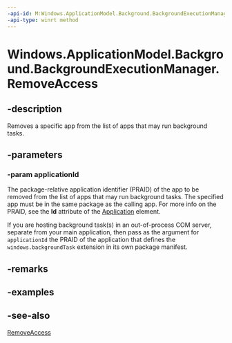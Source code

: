 ```yaml
---
-api-id: M:Windows.ApplicationModel.Background.BackgroundExecutionManager.RemoveAccess(System.String)
-api-type: winrt method
---
```


<!-- Method syntax
public void RemoveAccess(System.String applicationId)
-->

# Windows.ApplicationModel.Background.BackgroundExecutionManager.RemoveAccess

## -description
Removes a specific app from the list of apps that may run background tasks.

## -parameters
### -param applicationId
The package-relative application identifier (PRAID) of the app to be removed from the list of apps that may run background tasks. The specified app must be in the same package as the calling app. For more info on the PRAID, see the **Id** attribute of the [Application](/uwp/schemas/appxpackage/appxmanifestschema/element-application#attributes-and-elements) element.

If you are hosting background task(s) in an out-of-process COM server, separate from your main application, then pass as the argument for `applicationId` the PRAID of the application that defines the `windows.backgroundTask` extension in its own package manifest.

## -remarks

## -examples

## -see-also
[RemoveAccess](backgroundexecutionmanager_removeaccess_1873661382.md)